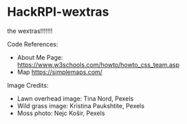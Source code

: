 # HackRPI-wextras
the wextras!!!!!!!

Code References:
- About Me Page: 
    https://www.w3schools.com/howto/howto_css_team.asp
- Map
    https://simplemaps.com/


Image Credits:
- Lawn overhead image: Tina Nord, Pexels
- Wild grass image:  Kristina Paukshtite, Pexels
- Moss photo: Nejc Košir, Pexels